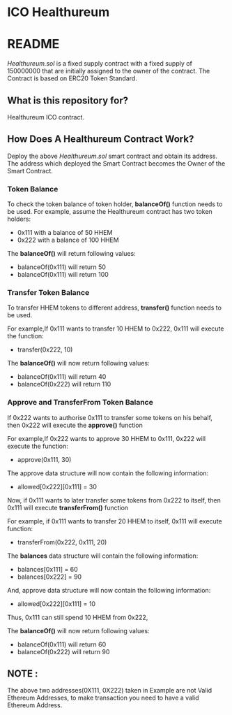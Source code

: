 # ICO Healthureum

# README

*Healthureum.sol* is a fixed supply contract with a fixed supply of 150000000 that are initially assigned to the owner of the contract.
The Contract is based on ERC20 Token Standard.

## What is this repository for?
Healthureum ICO contract.

## How Does A Healthureum Contract Work?

Deploy the above *Healthureum.sol* smart contract and obtain its address.
The address which deployed the Smart Contract becomes the Owner of the Smart Contract.

### Token Balance
To check the token balance of token holder, **balanceOf()** function needs to be used.
For example, assume the Healthureum contract has two token holders:
* 0x111 with a balance of 50 HHEM
* 0x222 with a balance of 100 HHEM

The **balanceOf()** will return following values:
* balanceOf(0x111) will return 50
* balanceOf(0x111) will return 100


### Transfer Token Balance
To transfer HHEM tokens to different address, **transfer()** function needs to be used.

For example,If 0x111 wants to transfer 10 HHEM to 0x222,
0x111 will execute the function:
* transfer(0x222, 10)

The **balanceOf()** will now return following values:
* balanceOf(0x111) will return 40
* balanceOf(0x222) will return 110

### Approve and TransferFrom Token Balance
If 0x222 wants to authorise 0x111 to transfer some tokens on his behalf, then 0x222 will  execute the **approve()** function

For example,If 0x222 wants to approve 30 HHEM to 0x111,
0x222 will execute the function:
* approve(0x111, 30)

The approve data structure will now contain the following information:
* allowed[0x222][0x111] = 30
	
Now, if 0x111 wants to later transfer some tokens from 0x222 to itself, then 0x111 will execute **transferFrom()** function

For example, if 0x111 wants to transfer 20 HHEM to itself,
0x111 will execute function:
* transferFrom(0x222, 0x111, 20)
 
The **balances** data structure will contain the following information:
* balances[0x111] = 60
* balances[0x222] = 90

And, approve data structure will now contain the following information:
* allowed[0x222][0x111] = 10

Thus, 0x111 can still spend 10 HHEM from 0x222,

The **balanceOf()** will now return following values:
* balanceOf(0x111) will return 60
* balanceOf(0x222) will return 90

## NOTE : 
The above two addresses(0X111, 0X222) taken in Example are not Valid Ethereum Addresses, to make transaction you need to have a valid Ethereum Address.